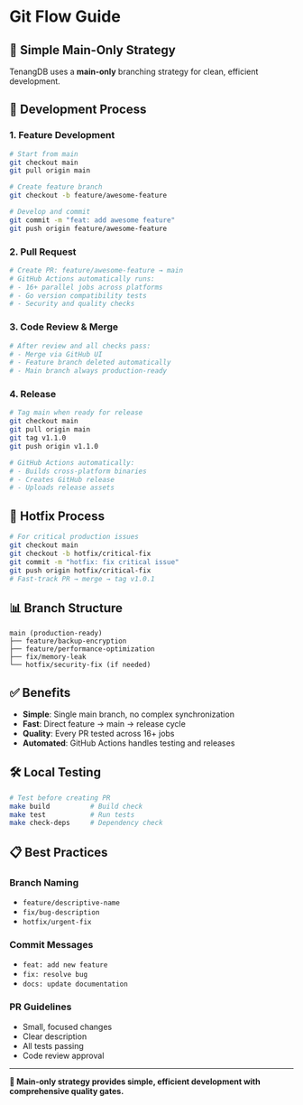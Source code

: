 # Git Flow Guide

## 🎯 **Simple Main-Only Strategy**

TenangDB uses a **main-only** branching strategy for clean, efficient development.

## 🔄 **Development Process**

### **1. Feature Development**
```bash
# Start from main
git checkout main
git pull origin main

# Create feature branch
git checkout -b feature/awesome-feature

# Develop and commit
git commit -m "feat: add awesome feature"
git push origin feature/awesome-feature
```

### **2. Pull Request**
```bash
# Create PR: feature/awesome-feature → main
# GitHub Actions automatically runs:
# - 16+ parallel jobs across platforms
# - Go version compatibility tests
# - Security and quality checks
```

### **3. Code Review & Merge**
```bash
# After review and all checks pass:
# - Merge via GitHub UI
# - Feature branch deleted automatically
# - Main branch always production-ready
```

### **4. Release**
```bash
# Tag main when ready for release
git checkout main
git pull origin main
git tag v1.1.0
git push origin v1.1.0

# GitHub Actions automatically:
# - Builds cross-platform binaries
# - Creates GitHub release
# - Uploads release assets
```

## 🚨 **Hotfix Process**

```bash
# For critical production issues
git checkout main
git checkout -b hotfix/critical-fix
git commit -m "hotfix: fix critical issue"
git push origin hotfix/critical-fix
# Fast-track PR → merge → tag v1.0.1
```

## 📊 **Branch Structure**

```
main (production-ready)
├── feature/backup-encryption
├── feature/performance-optimization
├── fix/memory-leak
└── hotfix/security-fix (if needed)
```

## ✅ **Benefits**

- **Simple**: Single main branch, no complex synchronization
- **Fast**: Direct feature → main → release cycle
- **Quality**: Every PR tested across 16+ jobs
- **Automated**: GitHub Actions handles testing and releases

## 🛠️ **Local Testing**

```bash
# Test before creating PR
make build          # Build check
make test           # Run tests
make check-deps     # Dependency check
```

## 📋 **Best Practices**

### **Branch Naming**
- `feature/descriptive-name`
- `fix/bug-description`
- `hotfix/urgent-fix`

### **Commit Messages**
- `feat: add new feature`
- `fix: resolve bug`
- `docs: update documentation`

### **PR Guidelines**
- Small, focused changes
- Clear description
- All tests passing
- Code review approval

---

**🎯 Main-only strategy provides simple, efficient development with comprehensive quality gates.**